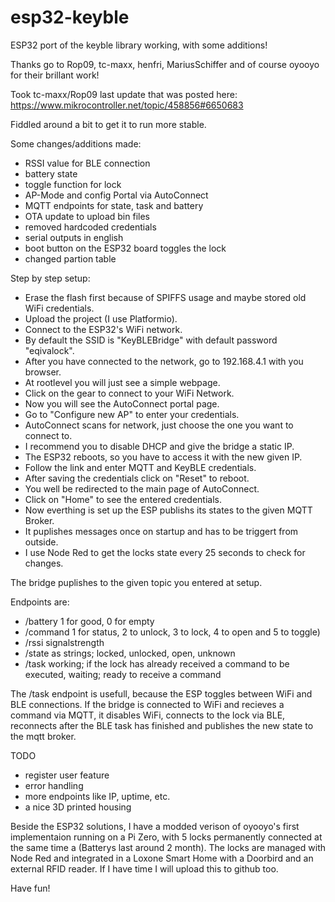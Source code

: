 # esp32-keyble
ESP32 port of the keyble library
working, with some additions!

Thanks go to Rop09, tc-maxx, henfri, MariusSchiffer and of course oyooyo for their brillant work!

Took tc-maxx/Rop09 last update that was posted here: https://www.mikrocontroller.net/topic/458856#6650683

Fiddled around a bit to get it to run more stable.

Some changes/additions made:

- RSSI value for BLE connection
- battery state
- toggle function for lock
- AP-Mode and config Portal via AutoConnect
- MQTT endpoints for state, task and battery 
- OTA update to upload bin files
- removed hardcoded credentials
- serial outputs in english
- boot button on the ESP32 board toggles the lock
- changed partion table

Step by step setup:

- Erase the flash first because of SPIFFS usage and maybe stored old WiFi credentials.
- Upload the project (I use Platformio).
- Connect to the ESP32's WiFi network.
- By default the SSID is "KeyBLEBridge" with default password "eqivalock".
- After you have connected to the network, go to 192.168.4.1 with you browser.
- At rootlevel you will just see a simple webpage.
- Click on the gear to connect to your WiFi Network.
- Now you will see the AutoConnect portal page.
- Go to "Configure new AP" to enter your credentials.
- AutoConnect scans for network, just choose the one you want to connect to.
- I recommend you to disable DHCP and give the bridge a static IP.
- The ESP32 reboots, so you have to access it with the new given IP.
- Follow the link and enter MQTT and KeyBLE credentials.
- After saving the credentials click on "Reset" to reboot.
- You well be redirected to the main page of AutoConnect.
- Click on "Home" to see the entered credentials.
- Now everthing is set up the ESP publishs its states to the given MQTT Broker.
- It puplishes messages once on startup and has to be triggert from outside.
- I use Node Red to get the locks state every 25 seconds to check for changes.

The bridge puplishes to the given topic you entered at setup.

Endpoints are:

- /battery 1 for good, 0 for empty
- /command 1 for status, 2 to unlock, 3 to lock, 4 to open and 5 to toggle)
- /rssi signalstrength
- /state as strings; locked, unlocked, open, unknown
- /task working; if the lock has already received a command to be executed, waiting; ready to receive a command

The /task endpoint is usefull, because the ESP toggles between WiFi and BLE connections. If the bridge is connected to WiFi and recieves a command via MQTT, it disables WiFi, connects to the lock via BLE, reconnects after the BLE task has finished and publishes the new state to the mqtt broker.

TODO
- register user feature
- error handling
- more endpoints like IP, uptime, etc.
- a nice 3D printed housing

Beside the ESP32 solutions, I have a modded verison of oyooyo's first implementaion running on a Pi Zero, with 5 locks permanently connected at the same time a (Batterys last around 2 month). The locks are managed with Node Red and integrated in a Loxone Smart Home with a Doorbird and an external RFID reader. If I have time I will upload this to github too.


Have fun!
